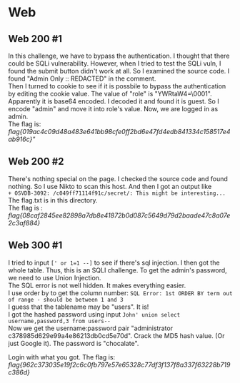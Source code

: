 # Web

## Web 200 \#1
  In this challenge, we have to bypass the authentication. I thought that there could be SQLi vulnerability. However, when I tried to test the SQLi vuln, I found the submit button didn't work at all. So I examined the source code. I found "Admin Only :: REDACTED" in the comment.  
  Then I turned to cookie to see if it is possbile to bypass the authentication by editing the cookie value. The value of "role" is "YWRtaW4=\0001". Apparently it is base64 encoded. I decoded it and found it is guest. So I encode "admin" and move it into role's value. Now, we are logged in as admin.   
  The flag is:  
  _flag{019ac4c09d48a483e641bb98cfe0ff2bd6e47fd4edb841334c158517e4ab916c}"_


## Web 200 \#2
  There's nothing special on the page. I checked the source code and found nothing. So I use Nikto to scan this host. And then I got an output like  
```+ OSVDB-3092: /c049ff71114f91c/secret/: This might be interesting...```  
  The flag.txt is in this directory.   
  The flag is : _flag{08caf2845ee82898a7db8e41872b0d087c5649d79d2baade47c8a07e2c3af884}_


## Web 300 \#1
  I tried to input ```[' or 1=1 --]``` to see if there's sql injection. I then got the whole table. Thus, this is an SQLI challenge. To get the admin's password, we need to use Union Injection.   
  The SQL error is not well hidden. It makes everything easier.   
  I use order by to get the column number: ```SQL Error: 1st ORDER BY term out of range - should be between 1 and 3```    
  I guess that the tablename may be "users". It is!  
  I got the hashed password using input ```John' union select username,password,3 from users-- ```  
  Now we get the username:password pair "administrator	c378985d629e99a4e86213db0cd5e70d". Crack the MD5 hash value. (Or just Google it). The password is "chocalate".  

  Login with what you got. The flag is: _flag{962c373035e19f2c6c0fb797e57e65328c77df3f137f8a337f63228b719c386d}_



